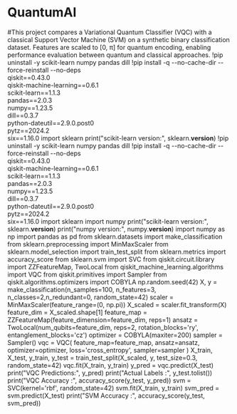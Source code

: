 # QuantumAI
#This project compares a Variational Quantum Classifier (VQC) with a classical Support Vector Machine (SVM) on a synthetic binary classification dataset. Features are scaled to [0, π] for quantum encoding, enabling performance evaluation between quantum and classical approaches.
!pip uninstall -y scikit-learn numpy pandas dill
!pip install -q --no-cache-dir --force-reinstall --no-deps \
qiskit==0.43.0 \
qiskit-machine-learning==0.6.1 \
scikit-learn==1.1.3 \
pandas==2.0.3 \
numpy==1.23.5 \
dill==0.3.7 \
python-dateutil==2.9.0.post0 \
pytz==2024.2 \
six==1.16.0
import sklearn
print("scikit-learn version:", sklearn.__version__)
!pip uninstall -y scikit-learn numpy pandas dill
!pip install -q --no-cache-dir --force-reinstall --no-deps \
qiskit==0.43.0 \
qiskit-machine-learning==0.6.1 \
scikit-learn==1.1.3 \
pandas==2.0.3 \
numpy==1.23.5 \
dill==0.3.7 \
python-dateutil==2.9.0.post0 \
pytz==2024.2 \
six==1.16.0
import sklearn
import numpy
print("scikit-learn version:", sklearn.__version__)
print("numpy version:", numpy.__version__)
import numpy as np
import pandas as pd
from sklearn.datasets import make_classification
from sklearn.preprocessing import MinMaxScaler
from sklearn.model_selection import train_test_split
from sklearn.metrics import accuracy_score
from sklearn.svm import SVC
from qiskit.circuit.library import ZZFeatureMap, TwoLocal
from qiskit_machine_learning.algorithms import VQC
from qiskit.primitives import Sampler
from qiskit.algorithms.optimizers import COBYLA
np.random.seed(42)
X, y = make_classification(n_samples=100, n_features=3, n_classes=2,n_redundant=0, random_state=42)
scaler = MinMaxScaler(feature_range=(0, np.pi))
X_scaled = scaler.fit_transform(X)
feature_dim = X_scaled.shape[1]
feature_map = ZZFeatureMap(feature_dimension=feature_dim, reps=1)
ansatz = TwoLocal(num_qubits=feature_dim, reps=2, rotation_blocks='ry', entanglement_blocks='cz')
optimizer = COBYLA(maxiter=200)
sampler = Sampler()
vqc = VQC(
    feature_map=feature_map,
    ansatz=ansatz,
    optimizer=optimizer,
    loss='cross_entropy',
    sampler=sampler
)
X_train, X_test, y_train, y_test = train_test_split(X_scaled, y, test_size=0.3, random_state=42)
vqc.fit(X_train, y_train)
y_pred = vqc.predict(X_test)
print("VQC Predictions:", y_pred)
print("Actual Labels   :", y_test.tolist())
print("VQC Accuracy    :", accuracy_score(y_test, y_pred))
svm = SVC(kernel='rbf', random_state=42)
svm.fit(X_train, y_train)
svm_pred = svm.predict(X_test)
print("SVM Accuracy    :", accuracy_score(y_test, svm_pred))
